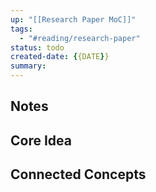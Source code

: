 ```yaml
---
up: "[[Research Paper MoC]]"
tags:
  - "#reading/research-paper"
status: todo
created-date: {{DATE}}
summary:
---
```


## Notes


## Core Idea


## Connected Concepts
